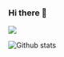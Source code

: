 ### Hi there 👋

![](https://komarev.com/ghpvc/?username=ruo2019&color=#0000ff)

![Github stats](https://github-readme-stats.vercel.app/api?username=ruo2019)
